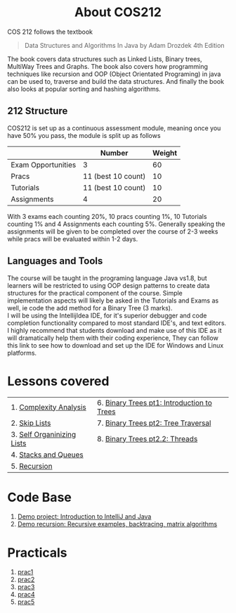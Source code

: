<div align="center"><h1> About COS212 </h1></div>

COS 212 follows the textbook 
> Data Structures and Algorithms In Java 
>by Adam Drozdek 4th Edition

The book covers data structures such as Linked Lists, Binary trees, MultiWay Trees and Graphs. The book also covers 
how programming techniques like recursion and OOP (Object Orientated Programing) in java can be used to, traverse 
and build the data structures. And finally the book also looks at popular sorting and hashing algorithms.    

## 212 Structure 
COS212 is set up as a continuous assessment module, meaning once you have 50% you pass, the module is split up as follows


|  | Number | Weight |
| --- | --- | --- |
| Exam Opportunities | 3 | 60 |
| Pracs | 11 (best 10 count) | 10 |
| Tutorials | 11 (best 10 count) | 10 |
| Assignments | 4 | 20 |

With 3 exams each counting 20%, 10 pracs counting 1%, 10 Tutorials counting 1% and 4 Assignments each counting 5%. 
Generally speaking the assignments will be given to be completed over the course of 2-3 weeks while pracs will 
be evaluated within 1-2 days. 

## Languages and Tools

The course will be taught in the programing language Java vs1.8, but learners will be restricted to using OOP design patterns 
to create data structures for the practical component of the course. Simple implementation aspects will likely be asked in the 
Tutorials and Exams as well, ie code the add method for a Binary Tree (3 marks). </br>
I will be using the IntellijIdea IDE, for it's superior debugger and code completion functionality compared to most standard IDE's, 
and text editors.  </br>
I highly recommend that students download and make use of this IDE as it will dramatically help them with their coding experience, 
They can follow this link to see how to download and set up the IDE for Windows and Linux platforms. 

# Lessons covered

| | |
| --- | --- |
| 1. [Complexity Analysis](https://gitlab.com/Paul_Wood_96/tutoring/-/blob/master/COS212/notes/BigONotation/README.md) | 6. [Binary Trees pt1: Introduction to Trees](https://gitlab.com/Paul_Wood_96/tutoring/-/blob/master/COS212/notes/BinaryTreesPart1/README.md) |
|2. [Skip Lists](https://gitlab.com/Paul_Wood_96/tutoring/-/blob/master/COS212/notes/SkipLists/README.md)| 7. [Binary Trees pt2: Tree Traversal](https://gitlab.com/Paul_Wood_96/tutoring/-/blob/master/COS212/notes/BinaryTreesPart2/README.md) |
|3. [Self Organinizing Lists](https://gitlab.com/Paul_Wood_96/tutoring/-/tree/master/COS212/notes/SelfOrganizingLists/README.md) | 8. [Binary Trees pt2.2: Threads](https://gitlab.com/Paul_Wood_96/tutoring/-/tree/master/COS212/notes/BinaryTreesPart2/Part2.2)  |
|4. [Stacks and Queues](https://gitlab.com/Paul_Wood_96/tutoring/-/blob/master/COS212/notes/StacksAndQueus/README.md) ||
| 5. [Recursion](https://gitlab.com/Paul_Wood_96/tutoring/-/blob/master/COS212/notes/Recuriosn/README.md) ||


# Code Base 

1. [Demo project: Introduction to IntelliJ and Java](https://gitlab.com/Paul_Wood_96/tutoring/-/tree/master/COS212/code/demo/src)
2. [Demo recursion: Recursive examples, backtracing, matrix algorithms](https://gitlab.com/Paul_Wood_96/tutoring/-/tree/master/COS212/code/demo-recursion/src)

# Practicals 

1. [prac1](https://gitlab.com/Paul_Wood_96/tutoring/-/tree/master/COS212/practicals/prac1)
1. [prac2]()
1. [prac3]()
1. [prac4]()
1. [prac5]()
